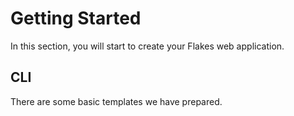# Getting Started

In this section, you will start to create your Flakes web application.

## CLI

There are some basic templates we have prepared.